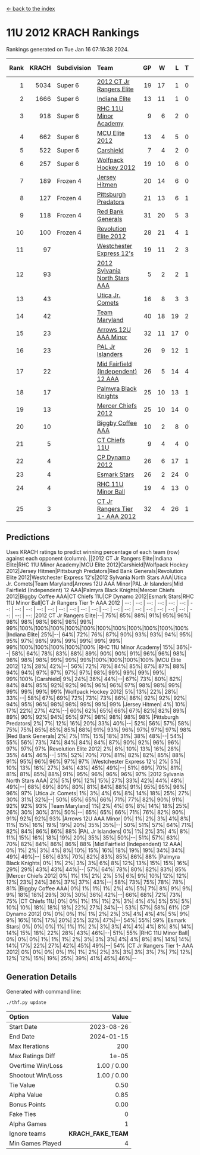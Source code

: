[<- back to the index](readme.md)
# 11U 2012 KRACH Rankings
Rankings generated on Tue Jan 16 07:16:38 2024.

Rank|KRACH|Subdivision|Team|GP|W|L|T|OTW|OTL|SoS|Exp Wins|Win Diff
---:|---:|:---|:---|---:|---:|---:|---:|---:|---:|---:|---:|---:
1|5034|Super 6|[2012 CT Jr Rangers Elite](https://gamesheetstats.com/seasons/3664/teams/140909/schedule)|19|17|1|0|1|0|326|18.8|-0.0
2|1666|Super 6|[Indiana Elite](https://gamesheetstats.com/seasons/3664/teams/144355/schedule)|13|11|1|0|1|0|174|12.8|-0.0
3|918|Super 6|[RHC 11U Minor Academy](https://gamesheetstats.com/seasons/3664/teams/140913/schedule)|9|6|2|0|0|1|1211|6.8|-0.0
4|662|Super 6|[MCU Elite 2012](https://gamesheetstats.com/seasons/3664/teams/140908/schedule)|13|4|5|0|2|2|2030|6.8|-0.0
5|522|Super 6|[Carshield](https://gamesheetstats.com/seasons/3664/teams/160344/schedule)|7|4|2|0|0|1|840|4.8|-0.0
6|257|Super 6|[Wolfpack Hockey 2012](https://gamesheetstats.com/seasons/3664/teams/140914/schedule)|19|10|6|0|1|2|761|11.8|-0.0
7|189|Frozen 4|[Jersey Hitmen](https://gamesheetstats.com/seasons/3664/teams/140915/schedule)|20|14|6|0|0|0|613|14.9|0.0
8|127|Frozen 4|[Pittsburgh Predators](https://gamesheetstats.com/seasons/3664/teams/140925/schedule)|21|13|6|1|0|1|522|14.4|0.0
9|118|Frozen 4|[Red Bank Generals](https://gamesheetstats.com/seasons/3664/teams/140916/schedule)|31|20|5|3|3|0|42|25.4|0.0
10|100|Frozen 4|[Revolution Elite 2012](https://gamesheetstats.com/seasons/3664/teams/140924/schedule)|28|21|4|1|1|1|33|23.4|0.0
11|97||[Westchester Express 12's](https://gamesheetstats.com/seasons/3664/teams/140919/schedule)|19|11|2|3|2|1|43|15.4|0.0
12|93||[2012 Sylvania North Stars AAA](https://gamesheetstats.com/seasons/3664/teams/162461/schedule)|5|2|2|1|0|0|572|3.3|-0.0
13|43||[Utica Jr. Comets](https://gamesheetstats.com/seasons/3664/teams/140923/schedule)|16|8|3|3|2|0|31|12.4|0.0
14|42||[Team Maryland](https://gamesheetstats.com/seasons/3664/teams/140928/schedule)|40|18|19|2|1|0|660|20.9|0.0
15|23||[Arrows 12U AAA Minor](https://gamesheetstats.com/seasons/3664/teams/140920/schedule)|32|11|17|0|4|0|61|15.9|0.0
16|23||[PAL Jr Islanders](https://gamesheetstats.com/seasons/3664/teams/140921/schedule)|26|9|12|1|0|4|436|10.4|0.0
17|22||[Mid Fairfield (Independent) 12 AAA](https://gamesheetstats.com/seasons/3664/teams/140910/schedule)|26|5|14|4|1|2|88|8.9|0.0
18|17||[Palmyra Black Knights](https://gamesheetstats.com/seasons/3664/teams/140927/schedule)|25|10|13|1|0|1|47|11.4|0.0
19|13||[Mercer Chiefs 2012](https://gamesheetstats.com/seasons/3664/teams/140918/schedule)|25|10|14|0|0|1|35|10.9|0.0
20|10||[Biggby Coffee AAA](https://gamesheetstats.com/seasons/3664/teams/144354/schedule)|10|2|8|0|0|0|523|2.9|0.0
21|5||[CT Chiefs 11U](https://gamesheetstats.com/seasons/3664/teams/140912/schedule)|9|4|4|0|0|1|11|4.9|0.0
22|4||[CP Dynamo 2012](https://gamesheetstats.com/seasons/3664/teams/140922/schedule)|26|6|17|1|1|1|40|8.4|0.0
23|4||[Esmark Stars](https://gamesheetstats.com/seasons/3664/teams/140926/schedule)|26|2|24|0|0|0|224|2.9|0.0
24|4||[RHC 11U Minor Ball](https://gamesheetstats.com/seasons/3664/teams/140917/schedule)|19|4|13|0|0|2|37|4.9|0.0
25|3||[CT Jr Rangers Tier 1- AAA 2012](https://gamesheetstats.com/seasons/3664/teams/140911/schedule)|32|4|26|1|1|0|49|6.4|0.0

## Predictions
Uses KRACH ratings to predict winning percentage of each team (row) against each opponent (column).
||2012 CT Jr Rangers Elite|Indiana Elite|RHC 11U Minor Academy|MCU Elite 2012|Carshield|Wolfpack Hockey 2012|Jersey Hitmen|Pittsburgh Predators|Red Bank Generals|Revolution Elite 2012|Westchester Express 12's|2012 Sylvania North Stars AAA|Utica Jr. Comets|Team Maryland|Arrows 12U AAA Minor|PAL Jr Islanders|Mid Fairfield (Independent) 12 AAA|Palmyra Black Knights|Mercer Chiefs 2012|Biggby Coffee AAA|CT Chiefs 11U|CP Dynamo 2012|Esmark Stars|RHC 11U Minor Ball|CT Jr Rangers Tier 1- AAA 2012
| --: | --: | --: | --: | --: | --: | --: | --: | --: | --: | --: | --: | --: | --: | --: | --: | --: | --: | --: | --: | --: | --: | --: | --: | --: | --: 
|2012 CT Jr Rangers Elite|--| 75%| 85%| 88%| 91%| 95%| 96%| 98%| 98%| 98%| 98%| 98%| 99%| 99%|100%|100%|100%|100%|100%|100%|100%|100%|100%|100%|100%
|Indiana Elite| 25%|--| 64%| 72%| 76%| 87%| 90%| 93%| 93%| 94%| 95%| 95%| 97%| 98%| 99%| 99%| 99%| 99%| 99%| 99%|100%|100%|100%|100%|100%
|RHC 11U Minor Academy| 15%| 36%|--| 58%| 64%| 78%| 83%| 88%| 89%| 90%| 90%| 91%| 96%| 96%| 98%| 98%| 98%| 98%| 99%| 99%| 99%|100%|100%|100%|100%
|MCU Elite 2012| 12%| 28%| 42%|--| 56%| 72%| 78%| 84%| 85%| 87%| 87%| 88%| 94%| 94%| 97%| 97%| 97%| 97%| 98%| 99%| 99%| 99%| 99%| 99%|100%
|Carshield|  9%| 24%| 36%| 44%|--| 67%| 73%| 80%| 82%| 84%| 84%| 85%| 92%| 92%| 96%| 96%| 96%| 97%| 98%| 98%| 99%| 99%| 99%| 99%| 99%
|Wolfpack Hockey 2012|  5%| 13%| 22%| 28%| 33%|--| 58%| 67%| 69%| 72%| 73%| 73%| 86%| 86%| 92%| 92%| 92%| 94%| 95%| 96%| 98%| 98%| 99%| 99%| 99%
|Jersey Hitmen|  4%| 10%| 17%| 22%| 27%| 42%|--| 60%| 62%| 65%| 66%| 67%| 82%| 82%| 89%| 89%| 90%| 92%| 94%| 95%| 97%| 98%| 98%| 98%| 98%
|Pittsburgh Predators|  2%|  7%| 12%| 16%| 20%| 33%| 40%|--| 52%| 56%| 57%| 58%| 75%| 75%| 85%| 85%| 85%| 88%| 91%| 93%| 96%| 97%| 97%| 97%| 98%
|Red Bank Generals|  2%|  7%| 11%| 15%| 18%| 31%| 38%| 48%|--| 54%| 55%| 56%| 73%| 74%| 84%| 84%| 84%| 87%| 90%| 92%| 96%| 96%| 97%| 97%| 97%
|Revolution Elite 2012|  2%|  6%| 10%| 13%| 16%| 28%| 35%| 44%| 46%|--| 51%| 52%| 70%| 70%| 81%| 82%| 82%| 85%| 88%| 91%| 95%| 96%| 96%| 97%| 97%
|Westchester Express 12's|  2%|  5%| 10%| 13%| 16%| 27%| 34%| 43%| 45%| 49%|--| 51%| 69%| 70%| 81%| 81%| 81%| 85%| 88%| 91%| 95%| 96%| 96%| 96%| 97%
|2012 Sylvania North Stars AAA|  2%|  5%|  9%| 12%| 15%| 27%| 33%| 42%| 44%| 48%| 49%|--| 68%| 69%| 80%| 80%| 81%| 84%| 88%| 91%| 95%| 95%| 96%| 96%| 97%
|Utica Jr. Comets|  1%|  3%|  4%|  6%|  8%| 14%| 18%| 25%| 27%| 30%| 31%| 32%|--| 50%| 65%| 65%| 66%| 71%| 77%| 82%| 90%| 91%| 92%| 92%| 93%
|Team Maryland|  1%|  2%|  4%|  6%|  8%| 14%| 18%| 25%| 26%| 30%| 30%| 31%| 50%|--| 65%| 65%| 66%| 71%| 76%| 82%| 90%| 91%| 92%| 92%| 93%
|Arrows 12U AAA Minor|  0%|  1%|  2%|  3%|  4%|  8%| 11%| 15%| 16%| 19%| 19%| 20%| 35%| 35%|--| 50%| 51%| 57%| 64%| 71%| 82%| 84%| 86%| 86%| 88%
|PAL Jr Islanders|  0%|  1%|  2%|  3%|  4%|  8%| 11%| 15%| 16%| 18%| 19%| 20%| 35%| 35%| 50%|--| 51%| 57%| 63%| 70%| 82%| 84%| 86%| 86%| 88%
|Mid Fairfield (Independent) 12 AAA|  0%|  1%|  2%|  3%|  4%|  8%| 10%| 15%| 16%| 18%| 19%| 19%| 34%| 34%| 49%| 49%|--| 56%| 63%| 70%| 82%| 83%| 85%| 86%| 88%
|Palmyra Black Knights|  0%|  1%|  2%|  3%|  3%|  6%|  8%| 12%| 13%| 15%| 15%| 16%| 29%| 29%| 43%| 43%| 44%|--| 57%| 64%| 78%| 80%| 82%| 83%| 85%
|Mercer Chiefs 2012|  0%|  1%|  1%|  2%|  2%|  5%|  6%|  9%| 10%| 12%| 12%| 12%| 23%| 24%| 36%| 37%| 37%| 43%|--| 58%| 73%| 75%| 78%| 78%| 81%
|Biggby Coffee AAA|  0%|  1%|  1%|  1%|  2%|  4%|  5%|  7%|  8%|  9%|  9%|  9%| 18%| 18%| 29%| 30%| 30%| 36%| 42%|--| 66%| 68%| 72%| 73%| 75%
|CT Chiefs 11U|  0%|  0%|  1%|  1%|  1%|  2%|  3%|  4%|  4%|  5%|  5%|  5%| 10%| 10%| 18%| 18%| 18%| 22%| 27%| 34%|--| 53%| 57%| 58%| 61%
|CP Dynamo 2012|  0%|  0%|  0%|  1%|  1%|  2%|  2%|  3%|  4%|  4%|  4%|  5%|  9%|  9%| 16%| 16%| 17%| 20%| 25%| 32%| 47%|--| 54%| 55%| 59%
|Esmark Stars|  0%|  0%|  0%|  1%|  1%|  1%|  2%|  3%|  3%|  4%|  4%|  4%|  8%|  8%| 14%| 14%| 15%| 18%| 22%| 28%| 43%| 46%|--| 51%| 55%
|RHC 11U Minor Ball|  0%|  0%|  0%|  1%|  1%|  1%|  2%|  3%|  3%|  3%|  4%|  4%|  8%|  8%| 14%| 14%| 14%| 17%| 22%| 27%| 42%| 45%| 49%|--| 54%
|CT Jr Rangers Tier 1- AAA 2012|  0%|  0%|  0%|  0%|  1%|  1%|  2%|  2%|  3%|  3%|  3%|  3%|  7%|  7%| 12%| 12%| 12%| 15%| 19%| 25%| 39%| 41%| 45%| 46%|--

## Generation Details

Generated with command line:
```
./thf.py update
```

| Option | Value |
| :----- | ----: |
| Start Date | 2023-08-26 |
| End Date | 2024-01-15 |
| Max Iterations | 200 |
| Max Ratings Diff | 1e-05 |
| Overtime Win/Loss | 1.00 / 0.00 |
| Shootout Win/Loss | 1.00 / 0.00 |
| Tie Value | 0.50 |
| Alpha Value | 0.85 |
| Bonus Points | 0.00 |
| Fake Ties | 0 |
| Alpha Games | 1 |
| Ignore teams | __KRACH_FAKE_TEAM__ |
| Min Games Played | 4 |


